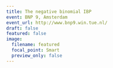 ```yaml
---
title: The negative binomial IBP
event: BNP 9, Amsterdam
event_url: http://www.bnp9.win.tue.nl/
draft: false
featured: false
image:
  filename: featured
  focal_point: Smart
  preview_only: false
---
```

